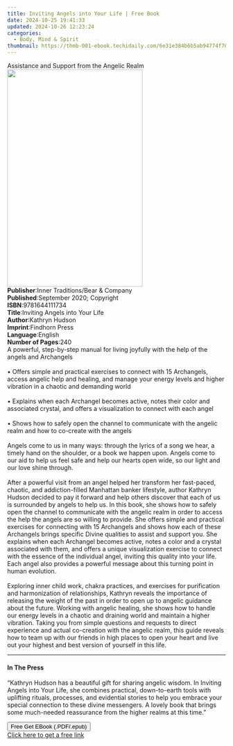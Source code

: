 ```yaml
---
title: Inviting Angels into Your Life | Free Book
date: 2024-10-25 19:41:33
updated: 2024-10-26 12:23:24
categories:
  - Body, Mind & Spirit
thumbnail: https://thmb-001-ebook.techidaily.com/6e31e384b6b5ab94774f703e3c01fa9f62ea84867162da4bfd2faa8ca071316b.jpg
---
```

<main id="book-container">
  <div class="flex flex-col">
    <div class="book-brief flex-1 py-6 px-4 sm:p-6 md:py-10 md:px-8">
      <!-- brief-->
      <div class="book-brief-main">
        Assistance and Support from the Angelic Realm
      </div>
    </div>
    <div
      class="book-meta-info flex-1 grid gap-4 col-start-1 col-end-3 row-start-1 sm:mb-6 sm:grid-cols-4 lg:gap-6 lg:col-start-2 lg:row-end-6 lg:row-span-6 lg:mb-0"
    >
      <div
        class="book-meta-info-left place-content-center mt-4 p-4 text-sm leading-6 col-start-2 col-span-2 dark:text-slate-400"
      >
        <img
          class="w-full h-500 object-cover rounded-lg sm:h-255 sm:col-span-2 lg:col-span-full"
          src="https://img-001-ebook.techidaily.com/983f18bbe865ee18521ff7f5ab6ac2a09a871e54398fbd1101a39d95f41cf330.jpg"
          alt=""
          width="312"
          height="500"
        />
      </div>
      <div
        class="book-meta-info-right mt-2 col-start-1 row-start-2 col-span-3 self-center"
      >
        <!-- meta data  -->
        <div class="flex flex-col px-4 md:px-8">
          <div class="flex-1">
            <strong>Publisher</strong>:<span class="px-2"
              >Inner Traditions/Bear &amp; Company</span
            >
          </div>
          <div class="flex-1">
            <strong>Published</strong>:<span class="px-2"
              >September 2020; Copyright</span
            >
          </div>
          <div class="flex-1">
            <strong>ISBN</strong>:<span class="px-2">9781644111734</span>
          </div>
          <div class="flex-1">
            <strong>Title</strong>:<span class="px-2"
              >Inviting Angels into Your Life</span
            >
          </div>
          <div class="flex-1">
            <strong>Author</strong>:<span class="px-2">Kathryn Hudson</span>
          </div>
          <div class="flex-1">
            <strong>Imprint</strong>:<span class="px-2">Findhorn Press</span>
          </div>
          <div class="flex-1">
            <strong>Language</strong>:<span class="px-2">English</span>
          </div>
          <div class="flex-1">
            <strong>Number of Pages</strong>:<span class="px-2">240</span>
          </div>
        </div>
      </div>
    </div>
    <div class="book-description flex-1 py-6 px-4 sm:p-6 md:py-10 md:px-8">
      <div class="book-description-main">
        <div accordion-content="" id="description">
          A powerful, step-by-step manual for living joyfully with the help of
          the angels and Archangels <br /><br />• Offers simple and practical
          exercises to connect with 15 Archangels, access angelic help and
          healing, and manage your energy levels and higher vibration in a
          chaotic and demanding world <br /><br />• Explains when each Archangel
          becomes active, notes their color and associated crystal, and offers a
          visualization to connect with each angel <br /><br />• Shows how to
          safely open the channel to communicate with the angelic realm and how
          to co-create with the angels <br /><br />Angels come to us in many
          ways: through the lyrics of a song we hear, a timely hand on the
          shoulder, or a book we happen upon. Angels come to our aid to help us
          feel safe and help our hearts open wide, so our light and our love
          shine through. <br /><br />After a powerful visit from an angel helped
          her transform her fast-paced, chaotic, and addiction-filled Manhattan
          banker lifestyle, author Kathryn Hudson decided to pay it forward and
          help others discover that each of us is surrounded by angels to help
          us. In this book, she shows how to safely open the channel to
          communicate with the angelic realm in order to access the help the
          angels are so willing to provide. She offers simple and practical
          exercises for connecting with 15 Archangels and shows how each of
          these Archangels brings specific Divine qualities to assist and
          support you. She explains when each Archangel becomes active, notes a
          color and a crystal associated with them, and offers a unique
          visualization exercise to connect with the essence of the individual
          angel, inviting this quality into your life. Each angel also provides
          a powerful message about this turning point in human evolution.
          <br /><br />Exploring inner child work, chakra practices, and
          exercises for purification and harmonization of relationships, Kathryn
          reveals the importance of releasing the weight of the past in order to
          open up to angelic guidance about the future. Working with angelic
          healing, she shows how to handle our energy levels in a chaotic and
          draining world and maintain a higher vibration. Taking you from simple
          questions and requests to direct experience and actual co-creation
          with the angelic realm, this guide reveals how to team up with our
          friends in high places to open your heart and live out your highest
          and best version of yourself in this life.
        </div>
        <div class="accordion-fader"></div>
      </div>
    </div>
    <div class="book-excerpts flex-1 py-6 px-4 sm:p-6 md:py-10 md:px-8">
      <!-- excerpts-->
      <div class="book-excerpts-main">
        <hr />
        <h4 class="placeholder placeholder-heading">
          <span>In The Press</span>
        </h4>
        <p>
          “Kathryn Hudson has a beautiful gift for sharing angelic wisdom. In
          Inviting Angels into Your Life, she combines practical, down-to-earth
          tools with uplifting rituals, processes, and evidential stories to
          help you embrace your special connection to these divine messengers. A
          lovely book that brings some much-needed reassurance from the higher
          realms at this time.”
        </p>
      </div>
    </div>
    <div
      class="book-about-author flex-1 py-6 px-4 sm:p-6 md:py-10 md:px-8"
    ></div>
    <div class="book-free-get flex-1 py-6 px-4 sm:p-6 md:py-10 md:px-8">
      <button
        id="btn-free-get"
        class="bg-blue-500 hover:bg-blue-700 text-white font-bold py-2 px-4 rounded"
      >
        Free Get EBook (.PDF/.epub)
      </button>
      <div id="countdown-display" class="px-2 text-lg mt-2"></div>
      <a
        id="free-link"
        class="hidden bg-blue-500 hover:bg-blue-700 text-white font-bold py-2 px-4 rounded"
        href="https://www.ebooks.com/en-us/book/209961615/inviting-angels-into-your-life/kathryn-hudson/"
        target="_blank"
        >Click here to get a free link</a
      >
    </div>
    <script>
      let countdownTime = 0;
      let countdownInterval = null;
      document
        .getElementById('btn-free-get')
        .addEventListener('click', startCountdown);
      function startCountdown() {
        countdownTime = new Date().getTime() + 60000 * 3;
        countdownInterval = setInterval(updateCountdown, 1000);
        document.getElementById('btn-free-get').disabled = true;
        document
          .getElementById('btn-free-get')
          .classList.add('bg-gray-500', 'cursor-not-allowed');
      }
      function updateCountdown() {
        let currentTime = new Date().getTime();
        let timeLeft = countdownTime - currentTime;
        let secondsLeft = Math.floor(timeLeft / 1000);
        document.getElementById('countdown-display').innerHTML =
          `Remaining time: ${secondsLeft} seconds.`;
        if (secondsLeft <= 0) {
          clearInterval(countdownInterval);
          document.getElementById('btn-free-get').classList.add('hidden');
          document.getElementById('free-link').classList.remove('hidden');
          document.getElementById('countdown-display').innerHTML = '';
        }
      }
    </script>
  </div>
</main>
